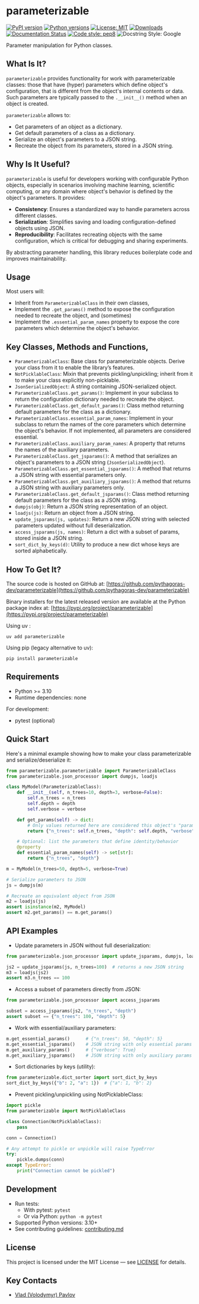 # parameterizable
[![PyPI version](https://img.shields.io/pypi/v/parameterizable.svg)](https://pypi.org/project/parameterizable/)
[![Python versions](https://img.shields.io/pypi/pyversions/parameterizable.svg)](https://pypi.org/project/parameterizable/)
[![License: MIT](https://img.shields.io/badge/license-MIT-blue.svg)](LICENSE)
[![Downloads](https://static.pepy.tech/badge/parameterizable)](https://pepy.tech/project/parameterizable)
[![Documentation Status](https://app.readthedocs.org/projects/parameterizable/badge/?version=latest)](https://parameterizable.readthedocs.io/en/latest/)
[![Code style: pep8](https://img.shields.io/badge/code_style-pep8-blue.svg)](https://peps.python.org/pep-0008/)
![Docstring Style: Google](https://img.shields.io/badge/docstrings_style-Google-blue)

Parameter manipulation for Python classes.

## What Is It?

`parameterizable` provides functionality for work with parameterizable 
classes: those that have (hyper) parameters which define object's configuration,
that is different from the object's internal contents or data. Such parameters 
are typically passed to the `.__init__()` method when an object is created.

`parameterizable` allows to:
* Get parameters of an object as a dictionary.
* Get default parameters of a class as a dictionary.
* Serialize an object's parameters to a JSON string. 
* Recreate the object from its parameters, stored in a JSON string.

## Why Is It Useful?

`parameterizable` is useful for developers working with 
configurable Python objects, especially in scenarios involving 
machine learning, scientific computing, or any domain where 
object's behavior is defined by the object's parameters. It provides:

* **Consistency**: Ensures a standardized way to handle parameters 
across different classes.
* **Serialization**: Simplifies saving and loading configuration-defined objects
using JSON.
* **Reproducibility**: Facilitates recreating objects with the same configuration, 
which is critical for debugging and sharing experiments.

By abstracting parameter handling, this library reduces boilerplate code 
and improves maintainability.

## Usage

Most users will:
- Inherit from `ParameterizableClass` in their own classes, 
- Implement the `.get_params()` method to expose the configuration needed to recreate the object, and (sometimes)
- Implement the `.essential_param_names` property to expose the core parameters which determine the object's behavior.


## Key Classes, Methods and Functions,

- `ParameterizableClass`: Base class for parameterizable objects. Derive your class from it to enable the library’s features.
- `NotPicklableClass`: Mixin that prevents pickling/unpickling; inherit from it to make your class explicitly non-picklable.
- `JsonSerializedObject`: A string containing JSON-serialized object.
- `ParameterizableClass.get_params()`: Implement in your subclass to return the configuration dictionary 
needed to recreate the object.
- `ParameterizableClass.get_default_params()`: Class method returning default parameters for the class as a dictionary.
- `ParameterizableClass.essential_param_names`: Implement in your subclass to return the names of the core parameters
which determine the object's behavior. If not implemented, all parameters are considered essential.
- `ParameterizableClass.auxiliary_param_names`: A property that returns the names of the auxiliary parameters.
- `ParameterizableClass.get_jsparams()`: A method that serializes an object's parameters 
to a JSON string (`JsonSerializedObject`).
- `ParameterizableClass.get_essential_jsparams()`: A method that returns a JSON string with essential parameters only.
- `ParameterizableClass.get_auxiliary_jsparams()`: A method that returns a JSON string with auxiliary parameters only.
- `ParameterizableClass.get_default_jsparams()`: Class method returning default parameters for the class as a JSON string.
- `dumpjs(obj)`: Return a JSON string representation of an object.
- `loadjs(js)`: Return an object from a JSON string.
- `update_jsparams(js, updates)`: Return a new JSON string with selected parameters updated without full deserialization.
- `access_jsparams(js, names)`: Return a dict with a subset of params, stored inside a JSON string.
- `sort_dict_by_keys(d)`: Utility to produce a new dict whose keys are sorted alphabetically.

## How To Get It?

The source code is hosted on GitHub at:
[https://github.com/pythagoras-dev/parameterizable](https://github.com/pythagoras-dev/parameterizable) 

Binary installers for the latest released version are available at the Python package index at:
[https://pypi.org/project/parameterizable](https://pypi.org/project/parameterizable)

Using uv :
```
uv add parameterizable
```

Using pip (legacy alternative to uv):
```
pip install parameterizable
```

## Requirements

- Python >= 3.10
- Runtime dependencies: none

For development:
- pytest (optional)

## Quick Start

Here's a minimal example showing how to make your class parameterizable and serialize/deserialize it:

```python
from parameterizable.parameterizable import ParameterizableClass
from parameterizable.json_processor import dumpjs, loadjs

class MyModel(ParameterizableClass):
    def __init__(self, n_trees=10, depth=3, verbose=False):
        self.n_trees = n_trees
        self.depth = depth
        self.verbose = verbose

    def get_params(self) -> dict:
        # Only values returned here are considered this object's "parameters"
        return {"n_trees": self.n_trees, "depth": self.depth, "verbose": self.verbose}

    # Optional: list the parameters that define identity/behavior
    @property
    def essential_param_names(self) -> set[str]:
        return {"n_trees", "depth"}

m = MyModel(n_trees=50, depth=5, verbose=True)

# Serialize parameters to JSON
js = dumpjs(m)

# Recreate an equivalent object from JSON
m2 = loadjs(js)
assert isinstance(m2, MyModel)
assert m2.get_params() == m.get_params()
```

## API Examples

- Update parameters in JSON without full deserialization:

```python
from parameterizable.json_processor import update_jsparams, dumpjs, loadjs

js2 = update_jsparams(js, n_trees=100)  # returns a new JSON string
m3 = loadjs(js2)
assert m3.n_trees == 100
```

- Access a subset of parameters directly from JSON:

```python
from parameterizable.json_processor import access_jsparams

subset = access_jsparams(js2, "n_trees", "depth")
assert subset == {"n_trees": 100, "depth": 5}
```

- Work with essential/auxiliary parameters:

```python
m.get_essential_params()      # {"n_trees": 50, "depth": 5}
m.get_essential_jsparams()    # JSON string with only essential params
m.get_auxiliary_params()      # {"verbose": True}
m.get_auxiliary_jsparams()    # JSON string with only auxiliary params
```

- Sort dictionaries by keys (utility):

```python
from parameterizable.dict_sorter import sort_dict_by_keys
sort_dict_by_keys({"b": 2, "a": 1})  # {"a": 1, "b": 2}
```

- Prevent pickling/unpickling using NotPicklableClass:

```python
import pickle
from parameterizable import NotPicklableClass

class Connection(NotPicklableClass):
    pass

conn = Connection()

# Any attempt to pickle or unpickle will raise TypeError
try:
    pickle.dumps(conn)
except TypeError:
    print("Connection cannot be pickled")
```

## Development

- Run tests:
  - With pytest: `pytest`
  - Or via Python: `python -m pytest`
- Supported Python versions: 3.10+
- See contributing guidelines: [contributing.md](contributing.md)

## License

This project is licensed under the MIT License — see [LICENSE](LICENSE) for details.

## Key Contacts

* [Vlad (Volodymyr) Pavlov](https://www.linkedin.com/in/vlpavlov/)
